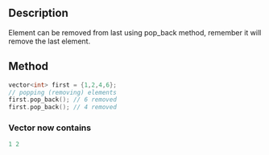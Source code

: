 ## Description 
Element can be removed from last using pop_back method, remember it will remove the last element.

## Method
```cpp
vector<int> first = {1,2,4,6};
// popping (removing) elements 
first.pop_back(); // 6 removed
first.pop_back(); // 4 removed
```

### Vector now contains
```cpp
1 2
```